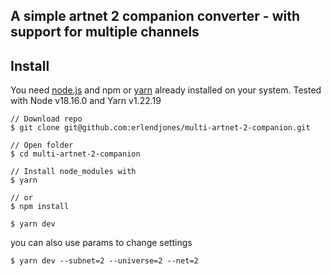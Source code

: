 <h2>A simple artnet 2 companion converter - with support for multiple channels </h2>

<h2>Install</h2>

You need <a href="https://nodejs.org/en/download">node.js</a> and npm or <a href="https://www.hostinger.com/tutorials/how-to-install-yarn">yarn</a> already installed on your system.
Tested with Node v18.16.0 and Yarn v1.22.19

```
// Download repo
$ git clone git@github.com:erlendjones/multi-artnet-2-companion.git

// Open folder
$ cd multi-artnet-2-companion

// Install node_modules with
$ yarn

// or
$ npm install
```

```
$ yarn dev
```

you can also use params to change settings

```
$ yarn dev --subnet=2 --universe=2 --net=2
```
